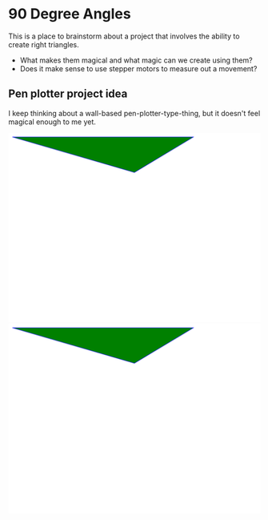 # 90 Degree Angles

This is a place to brainstorm about a project that involves the ability to create right triangles.

* What makes them magical and what magic can we create using them? 
* Does it make sense to use stepper motors to measure out a movement?


## Pen plotter project idea
I keep thinking about a wall-based pen-plotter-type-thing, but it doesn't feel magical enough to me yet.

![Pen plotter idea diagram](./pen-plotter.svg)
<img src="./pen-plotter.svg">
